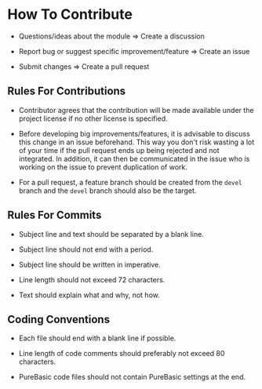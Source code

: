 # How To Contribute

- Questions/ideas about the module => Create a discussion

- Report bug or suggest specific improvement/feature => Create an issue

- Submit changes => Create a pull request

## Rules For Contributions

- Contributor agrees that the contribution will be made available under the project license if no other license is specified.

- Before developing big improvements/features, it is advisable to discuss this change in an issue beforehand. This way you don't risk wasting a lot of your time if the pull request ends up being rejected and not integrated. In addition, it can then be communicated in the issue who is working on the issue to prevent duplication of work.

- For a pull request, a feature branch should be created from the `devel` branch and the `devel` branch should also be the target.

## Rules For Commits

- Subject line and text should be separated by a blank line.

- Subject line should not end with a period.

- Subject line should be written in imperative.

- Line length should not exceed 72 characters.

- Text should explain what and why, not how.

## Coding Conventions

- Each file should end with a blank line if possible.

- Line length of code comments should preferably not exceed 80 characters.

- PureBasic code files should not contain PureBasic settings at the end.
